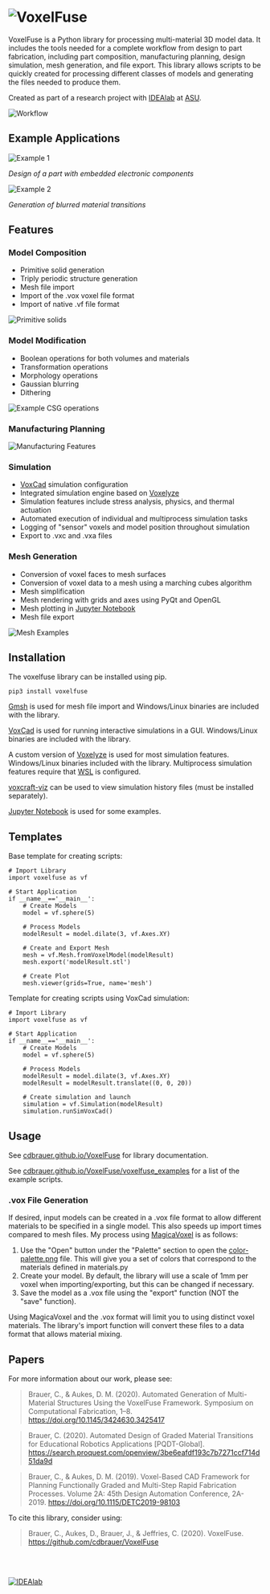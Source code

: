 # ![VoxelFuse](../master/images/logo.png?raw=true)

VoxelFuse is a Python library for processing multi-material 3D model data. It includes the tools needed for a complete workflow from design to part fabrication, including part composition, manufacturing planning, design simulation, mesh generation, and file export. This library allows scripts to be quickly created for processing different classes of models and generating the files needed to produce them.  

Created as part of a research project with [IDEAlab](http://idealab.asu.edu) at [ASU](https://www.asu.edu/).

![Workflow](../master/images/workflow.png?raw=true)

## Example Applications

![Example 1](../master/images/embedded-joint.png?raw=true)

*Design of a part with embedded electronic components*

![Example 2](../master/images/blurring.png?raw=true)

*Generation of blurred material transitions*

## Features

### Model Composition

- Primitive solid generation
- Triply periodic structure generation
- Mesh file import
- Import of the .vox voxel file format  
- Import of native .vf file format 

![Primitive solids](../master/images/primitives.png?raw=true)

### Model Modification 
  
- Boolean operations for both volumes and materials
- Transformation operations
- Morphology operations
- Gaussian blurring
- Dithering

![Example CSG operations](../master/images/csg.png?raw=true)

### Manufacturing Planning

![Manufacturing Features](../master/images/manufacturing-features.png?raw=true)

### Simulation

- [VoxCad](https://www.creativemachineslab.com/voxcad.html) simulation configuration
- Integrated simulation engine based on [Voxelyze](https://github.com/jonhiller/Voxelyze)
- Simulation features include stress analysis, physics, and thermal actuation
- Automated execution of individual and multiprocess simulation tasks
- Logging of "sensor" voxels and model position throughout simulation
- Export to .vxc and .vxa files

### Mesh Generation

- Conversion of voxel faces to mesh surfaces
- Conversion of voxel data to a mesh using a marching cubes algorithm
- Mesh simplification
- Mesh rendering with grids and axes using PyQt and OpenGL
- Mesh plotting in [Jupyter Notebook](https://jupyter.org/)
- Mesh file export

![Mesh Examples](../master/images/mesh-options.png?raw=true)

## Installation

The voxelfuse library can be installed using pip.

    pip3 install voxelfuse

[Gmsh](http://gmsh.info/) is used for mesh file import and Windows/Linux binaries are included with the library.

[VoxCad](https://www.creativemachineslab.com/voxcad.html) is used for running interactive simulations in a GUI. Windows/Linux binaries are included with the library.

A custom version of [Voxelyze](https://github.com/jonhiller/Voxelyze) is used for most simulation features. Windows/Linux binaries included with the library. Multiprocess simulation features require that [WSL](https://docs.microsoft.com/en-us/windows/wsl/install-win10) is configured.

[voxcraft-viz](https://github.com/voxcraft/voxcraft-viz) can be used to view simulation history files (must be installed separately).

[Jupyter Notebook](https://jupyter.org/) is used for some examples.

## Templates

Base template for creating scripts:

    # Import Library
    import voxelfuse as vf
    
    # Start Application
    if __name__=='__main__':
        # Create Models
        model = vf.sphere(5)
    
        # Process Models
        modelResult = model.dilate(3, vf.Axes.XY)
    
        # Create and Export Mesh
        mesh = vf.Mesh.fromVoxelModel(modelResult)
        mesh.export('modelResult.stl')
    
        # Create Plot
        mesh.viewer(grids=True, name='mesh')

Template for creating scripts using VoxCad simulation:

    # Import Library
    import voxelfuse as vf
    
    # Start Application
    if __name__=='__main__':
        # Create Models
        model = vf.sphere(5)
    
        # Process Models
        modelResult = model.dilate(3, vf.Axes.XY)
        modelResult = modelResult.translate((0, 0, 20))
    
        # Create simulation and launch
        simulation = vf.Simulation(modelResult)
        simulation.runSimVoxCad()

## Usage

See [cdbrauer.github.io/VoxelFuse](https://cdbrauer.github.io/VoxelFuse/) for library documentation.

See [cdbrauer.github.io/VoxelFuse/voxelfuse_examples](https://cdbrauer.github.io/VoxelFuse/voxelfuse_examples/)
for a list of the example scripts.

### .vox File Generation
If desired, input models can be created in a .vox file format to allow different materials to be specified in a single model.  This also speeds up import times compared to mesh files. My process using [MagicaVoxel](https://ephtracy.github.io) is as follows:

1. Use the "Open" button under the "Palette" section to open the [color-palette.png](../master/images/color-palette.png) file. This will give you a set of colors that correspond to the materials defined in materials.py
2. Create your model. By default, the library will use a scale of 1mm per voxel when importing/exporting, but this can be changed if necessary.
3. Save the model as a .vox file using the "export" function (NOT the "save" function).

Using MagicaVoxel and the .vox format will limit you to using distinct voxel materials. The library's import function will convert these files to a data format that allows material mixing.

## Papers

For more information about our work, please see:

> Brauer, C., & Aukes, D. M. (2020). Automated Generation of Multi-Material Structures Using the VoxelFuse Framework. Symposium on Computational Fabrication, 1–8. https://doi.org/10.1145/3424630.3425417

> Brauer, C. (2020). Automated Design of Graded Material Transitions for Educational Robotics Applications [PQDT-Global]. https://search.proquest.com/openview/3be6eafdf193c7b7271ccf714d51da9d

> Brauer, C., & Aukes, D. M. (2019). Voxel-Based CAD Framework for Planning Functionally Graded and Multi-Step Rapid Fabrication Processes. Volume 2A: 45th Design Automation Conference, 2A-2019. https://doi.org/10.1115/DETC2019-98103

To cite this library, consider using:

> Brauer, C., Aukes, D., Brauer, J., & Jeffries, C. (2020). VoxelFuse. https://github.com/cdbrauer/VoxelFuse

<br/><br/>

<a href="http://idealab.asu.edu/" target="_blank">![IDEAlab](../master/images/footer.png?raw=true)</a>
